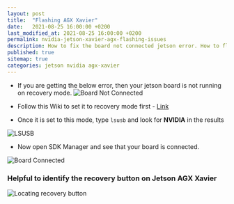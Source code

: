 ```yaml
---
layout: post
title:  "Flashing AGX Xavier"
date:   2021-08-25 16:00:00 +0200
last_modified_at: 2021-08-25 16:00:00 +0200
permalink: nvidia-jetson-xavier-agx-flashing-issues
description: How to fix the board not connected jetson error. How to flash the jetson board or how to hard reset the jetson board or how to reset the jetson agx or tx2
published: true
sitemap: true
categories: jetson nvidia agx-xavier
---
```


- If you are getting the below error, then your jetson board is not running on recovery mode.
![Board Not Connected](/assets/flashing-agx-xavier/board_not_connected.jpeg) <br>

- Follow this Wiki to set it to recovery mode first - [Link](https://developer.ridgerun.com/wiki/index.php?title=Xavier/Flashing_the_Board)

- Once it is set to this mode, type `lsusb` and look for **NVIDIA** in the results

![LSUSB](/assets/flashing-agx-xavier/lsusb.jpeg) <br>

- Now open SDK Manager and see that your board is connected.

![Board Connected](/assets/flashing-agx-xavier/board_connected.jpeg) <br>

### Helpful to identify the recovery button on Jetson AGX Xavier

![Locating recovery button](/assets/flashing-agx-xavier/locating_recovery_button.jpeg) <br>




